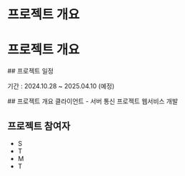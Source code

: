 # 프로젝트 개요
<h1>프로젝트 개요</h1>
## 프로젝트 일정
<p>기간 : 2024.10.28 ~ 2025.04.10 (예정)<p>
## 프로젝트 개요
클라이언트 - 서버 통신 프로젝트 웹서비스 개발

## 프로젝트 참여자
- S
- T
- M
- T

